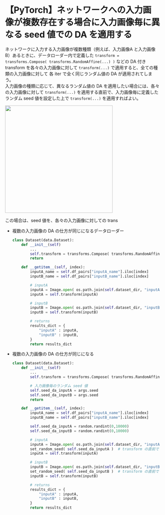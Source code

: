 # 【PyTorch】ネットワークへの入力画像が複数存在する場合に入力画像毎に異なる seed 値での DA を適用する

ネットワークに入力する入力画像が複数種類（例えば、入力画像A と入力画像 B）あるときに、データローダー内で定義した `transform = transforms.Compose( transforms.RandomAffine(...) )` などの DA 付き transform を各々の入力画像に対して `transform(...)` で適用すると、全ての種類の入力画像に対して 各 iter で全く同じランダム値の DA が適用されてしまう。<br>
入力画像の種類に応じて、異なるランダム値の DA を適用したい場合には、各々の入力画像に対して `transform(...)` を適用する直前で、入力画像毎に定義したランダム seed 値を設定した上で `transform(...)` を適用すればよい。

<img src="https://user-images.githubusercontent.com/25688193/118274525-33494780-b500-11eb-8847-8396198e741f.png" width="350"><br>


この場合は、seed 値を、各々の入力画像に対しての trans

- 複数の入力画像の DA の仕方が同じになるデータローダー
    ```python
    class Dataset(data.Dataset):
        def __init__(self)
            ...
            self.transform = transforms.Compose( transforms.RandomAffine(degrees = (-10,10),  translate=(0.15, 0.15), scale = (0.85,1.25), resample=Image.BICUBIC) )
            return

        def __getitem__(self, index):
            inputA_name = self.df_pairs["inputA_name"].iloc[index]
            inputB_name = self.df_pairs["inputB_name"].iloc[index]

            # inputA
            inputA = Image.open( os.path.join(self.dataset_dir, "inputA", inputA_name) ).convert('RGB')
            inputA = self.transform(inputA)

            # inputB
            inputB = Image.open( os.path.join(self.dataset_dir, "inputB", inputB_name) ).convert('L')
            inputB = self.transform(inputB)

            # returns
            results_dict = {
                "inputA" : inputA,
                "inputB" : inputB,
            }
            return results_dict
    ```

- 複数の入力画像の DA の仕方が同じになる
    ```python
    class Dataset(data.Dataset):
        def __init__(self)
            ...
            self.transform = transforms.Compose( transforms.RandomAffine(degrees = (-10,10),  translate=(0.15, 0.15), scale = (0.85,1.25), resample=Image.BICUBIC) )

            # 入力画像毎のランダム seed 値
            self.seed_da_inputA = args.seed
            self.seed_da_inputB = args.seed
            return

        def __getitem__(self, index):
            inputA_name = self.df_pairs["inputA_name"].iloc[index]
            inputB_name = self.df_pairs["inputB_name"].iloc[index]

            self.seed_da_inputA = random.randint(0,10000)
            self.seed_da_inputB = random.randint(0,10000)

            # inputA
            inputA = Image.open( os.path.join(self.dataset_dir, "inputA", inputA_name) ).convert('RGB')
            set_random_seed( self.seed_da_inputA )  # transform の直前で inputA に対しての seed 値を設定
            inputA = self.transform(inputA)

            # inputB
            inputB = Image.open( os.path.join(self.dataset_dir, "inputB", inputB_name) ).convert('L')
            set_random_seed( self.seed_da_inputB )  # transform の直前で inputB に対しての seed 値を設定
            inputB = self.transform(inputB)

            # returns
            results_dict = {
                "inputA" : inputA,
                "inputB" : inputB,
            }
            return results_dict
    ```